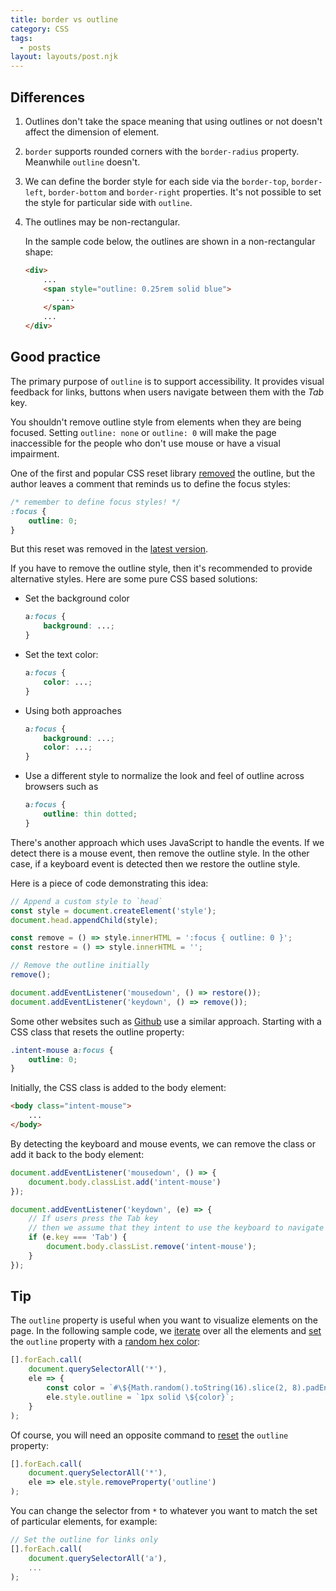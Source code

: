 ```yaml
---
title: border vs outline
category: CSS
tags:
  - posts
layout: layouts/post.njk
---
```


## Differences

1. Outlines don't take the space meaning that using outlines or not doesn't affect the dimension of element.

2. `border` supports rounded corners with the `border-radius` property. Meanwhile `outline` doesn't.

3. We can define the border style for each side via the `border-top`, `border-left`, `border-bottom` and `border-right` properties. 
It's not possible to set the style for particular side with `outline`.

4. The outlines may be non-rectangular.

    In the sample code below, the outlines are shown in a non-rectangular shape:

    ```html
    <div>
        ...
        <span style="outline: 0.25rem solid blue">
            ...
        </span>
        ...
    </div>
    ```

## Good practice

The primary purpose of `outline` is to support accessibility. It provides visual feedback for links, buttons when users navigate between them with the _Tab_ key.

You shouldn't remove outline style from elements when they are being focused. Setting `outline: none` or `outline: 0` will make the page inaccessible for the people who don't use mouse or have a visual impairment.

One of the first and popular CSS reset library [removed](https://meyerweb.com/eric/tools/css/reset/reset200802.css) the outline, but the author leaves a comment that reminds us to define the focus styles:

```css
/* remember to define focus styles! */
:focus {
    outline: 0;
}
```
    
But this reset was removed in the [latest version](https://meyerweb.com/eric/tools/css/reset/reset.css).

If you have to remove the outline style, then it's recommended to provide alternative styles.
Here are some pure CSS based solutions:

* Set the background color

    ```css
    a:focus {
        background: ...;
    }
    ```

* Set the text color:

    ```css
    a:focus {
        color: ...;
    }
    ```

* Using both approaches 

    ```css
    a:focus {
        background: ...;
        color: ...;
    }
    ```

* Use a different style to normalize the look and feel of outline across browsers such as 

    ```css
    a:focus {
        outline: thin dotted;
    }
    ```

There's another approach which uses JavaScript to handle the events. If we detect there is a mouse event, then remove the outline style. 
In the other case, if a keyboard event is detected then we restore the outline style.

Here is a piece of code demonstrating this idea:

```js
// Append a custom style to `head`
const style = document.createElement('style');
document.head.appendChild(style);

const remove = () => style.innerHTML = ':focus { outline: 0 }';
const restore = () => style.innerHTML = '';

// Remove the outline initially
remove();

document.addEventListener('mousedown', () => restore());
document.addEventListener('keydown', () => remove());
```

Some other websites such as [Github](https://github.com) use a similar approach. Starting with a CSS class that resets the outline property:

```css
.intent-mouse a:focus {
    outline: 0;
}
```

Initially, the CSS class is added to the body element:

```html
<body class="intent-mouse">
    ...
</body>
```

By detecting the keyboard and mouse events, we can remove the class or add it back to the body element:

```js
document.addEventListener('mousedown', () => {
    document.body.classList.add('intent-mouse')
});

document.addEventListener('keydown', (e) => {
    // If users press the Tab key
    // then we assume that they intent to use the keyboard to navigate
    if (e.key === 'Tab') {
        document.body.classList.remove('intent-mouse');
    }
});
```

## Tip

The `outline` property is useful when you want to visualize elements on the page.
In the following sample code, we [iterate](https://htmldom.dev/loop-over-a-nodelist) over all the elements and 
[set](https://htmldom.dev/set-css-style-for-an-element) the `outline` property with a [random hex color](https://1loc.dev/#generate-a-random-hex-color):

```js
[].forEach.call(
    document.querySelectorAll('*'),
    ele => {
        const color = `#\${Math.random().toString(16).slice(2, 8).padEnd(6, '0')}`;
        ele.style.outline = `1px solid \${color}`;
    }
);
```

Of course, you will need an opposite command to [reset](https://htmldom.dev/set-css-style-for-an-element) the `outline` property:

```js
[].forEach.call(
    document.querySelectorAll('*'),
    ele => ele.style.removeProperty('outline')
);
```

You can change the selector from `*` to whatever you want to match the set of particular elements, for example:

```js
// Set the outline for links only
[].forEach.call(
    document.querySelectorAll('a'),
    ...
);
```